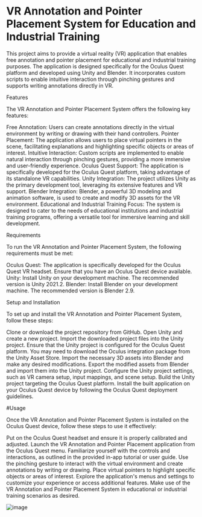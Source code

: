 
# VR Annotation and Pointer Placement System for Education and Industrial Training
This project aims to provide a virtual reality (VR) application that enables free annotation and pointer placement for educational and industrial training purposes. The application is designed specifically for the Oculus Quest platform and developed using Unity and Blender. It incorporates custom scripts to enable intuitive interaction through pinching gestures and supports writing annotations directly in VR.




Features


The VR Annotation and Pointer Placement System offers the following key features:

Free Annotation: Users can create annotations directly in the virtual environment by writing or drawing with their hand controllers.
Pointer Placement: The application allows users to place virtual pointers in the scene, facilitating explanations and highlighting specific objects or areas of interest.
Intuitive Interaction: Custom scripts are implemented to enable natural interaction through pinching gestures, providing a more immersive and user-friendly experience.
Oculus Quest Support: The application is specifically developed for the Oculus Quest platform, taking advantage of its standalone VR capabilities.
Unity Integration: The project utilizes Unity as the primary development tool, leveraging its extensive features and VR support.
Blender Integration: Blender, a powerful 3D modeling and animation software, is used to create and modify 3D assets for the VR environment.
Educational and Industrial Training Focus: The system is designed to cater to the needs of educational institutions and industrial training programs, offering a versatile tool for immersive learning and skill development.



Requirements


To run the VR Annotation and Pointer Placement System, the following requirements must be met:

Oculus Quest: The application is specifically developed for the Oculus Quest VR headset. Ensure that you have an Oculus Quest device available.
Unity: Install Unity on your development machine. The recommended version is Unity 2021.2.
Blender: Install Blender on your development machine. The recommended version is Blender 2.9.



Setup and Installation


To set up and install the VR Annotation and Pointer Placement System, follow these steps:

Clone or download the project repository from GitHub.
Open Unity and create a new project.
Import the downloaded project files into the Unity project.
Ensure that the Unity project is configured for the Oculus Quest platform. You may need to download the Oculus integration package from the Unity Asset Store.
Import the necessary 3D assets into Blender and make any desired modifications.
Export the modified assets from Blender and import them into the Unity project.
Configure the Unity project settings, such as VR camera setup, input mappings, and scene setup.
Build the Unity project targeting the Oculus Quest platform.
Install the built application on your Oculus Quest device by following the Oculus Quest deployment guidelines.


#Usage


Once the VR Annotation and Pointer Placement System is installed on the Oculus Quest device, follow these steps to use it effectively:

Put on the Oculus Quest headset and ensure it is properly calibrated and adjusted.
Launch the VR Annotation and Pointer Placement application from the Oculus Quest menu.
Familiarize yourself with the controls and interactions, as outlined in the provided in-app tutorial or user guide.
Use the pinching gesture to interact with the virtual environment and create annotations by writing or drawing.
Place virtual pointers to highlight specific objects or areas of interest.
Explore the application's menus and settings to customize your experience or access additional features.
Make use of the VR Annotation and Pointer Placement System in educational or industrial training scenarios as desired.

![image](https://github.com/satrajitghosh183/VR_POINTER_AND_ANNOTATION/assets/83156880/8781bf4c-77e3-4382-971e-0c2d73152cb6)

